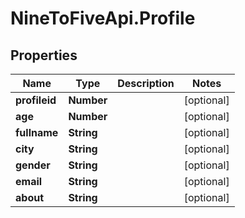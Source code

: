 # NineToFiveApi.Profile

## Properties
Name | Type | Description | Notes
------------ | ------------- | ------------- | -------------
**profileid** | **Number** |  | [optional] 
**age** | **Number** |  | [optional] 
**fullname** | **String** |  | [optional] 
**city** | **String** |  | [optional] 
**gender** | **String** |  | [optional] 
**email** | **String** |  | [optional] 
**about** | **String** |  | [optional] 


